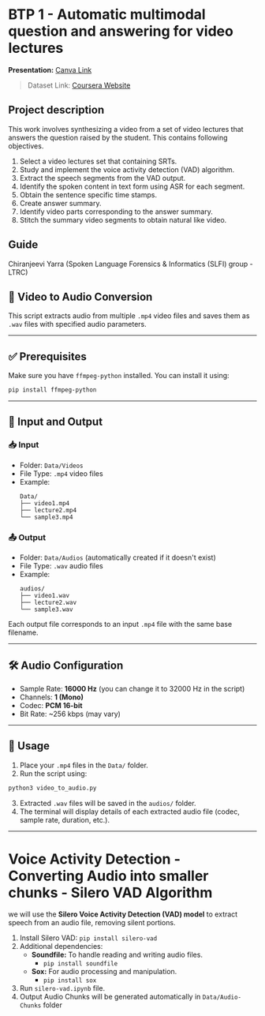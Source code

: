 # BTP 1 - Automatic multimodal question and answering for video lectures

**Presentation:** [Canva Link](https://www.canva.com/design/DAGhsnSEdRo/IxsYfXwTJMAf6B7icCmBbQ/view?utm_content=DAGhsnSEdRo&utm_campaign=designshare&utm_medium=link2&utm_source=uniquelinks&utlId=hb2715aa87e)

> Dataset Link: [Coursera Website](https://www.coursera.org/learn/introduction-to-machine-learning-supervised-learning/home/week/1)

## Project description
This work involves synthesizing a video from a set of video lectures that answers the question raised by the student. This contains following objectives.
1. Select a video lectures set that containing SRTs.
2. Study and implement the voice activity detection (VAD) algorithm.
3. Extract the speech segments from the VAD output.
4. Identify the spoken content in text form using ASR for each segment.
5. Obtain the sentence specific time stamps.
6. Create answer summary.
7. Identify video parts corresponding to the answer summary.
8. Stitch the summary video segments to obtain natural like video.

## Guide
Chiranjeevi Yarra (Spoken Language Forensics & Informatics (SLFI) group - LTRC)

## 🎵 Video to Audio Conversion

This script extracts audio from multiple `.mp4` video files and saves them as `.wav` files with specified audio parameters.

---

## ✅ Prerequisites

Make sure you have `ffmpeg-python` installed. You can install it using:

```bash
pip install ffmpeg-python
```

---

## 📂 Input and Output

### 📥 Input
- Folder: `Data/Videos`
- File Type: `.mp4` video files
- Example:
  ```
  Data/
  ├── video1.mp4
  ├── lecture2.mp4
  └── sample3.mp4
  ```

### 📤 Output
- Folder: `Data/Audios` (automatically created if it doesn't exist)
- File Type: `.wav` audio files
- Example:
  ```
  audios/
  ├── video1.wav
  ├── lecture2.wav
  └── sample3.wav
  ```

Each output file corresponds to an input `.mp4` file with the same base filename.

---

## 🛠️ Audio Configuration

- Sample Rate: **16000 Hz** (you can change it to 32000 Hz in the script)
- Channels: **1 (Mono)**
- Codec: **PCM 16-bit**
- Bit Rate: ~256 kbps (may vary)

---

## 🚀 Usage

1. Place your `.mp4` files in the `Data/` folder.
2. Run the script using:

```bash
python3 video_to_audio.py
```

3. Extracted `.wav` files will be saved in the `audios/` folder.
4. The terminal will display details of each extracted audio file (codec, sample rate, duration, etc.).

---


# Voice Activity Detection - Converting Audio into smaller chunks - Silero VAD Algorithm
we will use the **Silero Voice Activity Detection (VAD) model** to extract speech from an audio file, removing silent portions.

1. Install Silero VAD:
    `pip install silero-vad`
2. Additional dependencies:
    * **Soundfile:** To handle reading and writing audio files.
        * `pip install soundfile`
    * **Sox:** For audio processing and manipulation.
        * `pip install sox`
3. Run `silero-vad.ipynb` file.
4. Output Audio Chunks will be generated automatically in `Data/Audio-Chunks` folder
